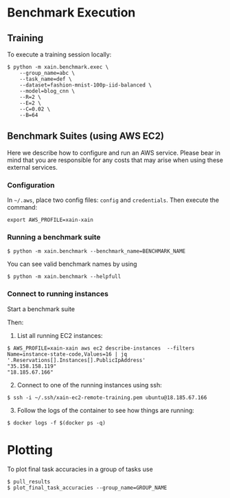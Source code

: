 # Benchmark Execution

## Training

To execute a training session locally:

```shell
$ python -m xain.benchmark.exec \
    --group_name=abc \
    --task_name=def \
    --dataset=fashion-mnist-100p-iid-balanced \
    --model=blog_cnn \
    --R=2 \
    --E=2 \
    --C=0.02 \
    --B=64
```

## Benchmark Suites (using AWS EC2)

Here we describe how to configure and run an AWS service. Please bear in mind that you are responsible for any costs that may arise when using these external services.

### Configuration

In `~/.aws`, place two config files: `config` and `credentials`. Then execute the command:

```shell
export AWS_PROFILE=xain-xain
```

### Running a benchmark suite

```shell
$ python -m xain.benchmark --benchmark_name=BENCHMARK_NAME
```

You can see valid benchmark names by using

```shell
$ python -m xain.benchmark --helpfull
```

### Connect to running instances

Start a benchmark suite

Then:

1. List all running EC2 instances:

```shell
$ AWS_PROFILE=xain-xain aws ec2 describe-instances  --filters Name=instance-state-code,Values=16 | jq '.Reservations[].Instances[].PublicIpAddress'
"35.158.158.119"
"18.185.67.166"
```

2. Connect to one of the running instances using ssh:

```shell
$ ssh -i ~/.ssh/xain-ec2-remote-training.pem ubuntu@18.185.67.166
```

3. Follow the logs of the container to see how things are running:

```shell
$ docker logs -f $(docker ps -q)
```

# Plotting

To plot final task accuracies in a group of tasks use

```shell
$ pull_results
$ plot_final_task_accuracies --group_name=GROUP_NAME
```
